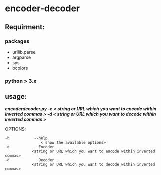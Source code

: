 # encoder-decoder


## Requirment:

### packages 

- urllib.parse
- argparse
- sys
- bcolors

### python > 3.x 

## usage: 

***encoderdecoder.py  -e < string or URL which you want to encode within inverted commas > -d < string or URL which you want to decode within inverted commas >*** 

OPTIONS: 

```
-h           --help    
             	< show the available options>
-e             Encoder
	  		<string or URL which you want to encode within inverted commas>
-d             Decoder
	  		<string or URL which you want to decode within inverted commas>

```
